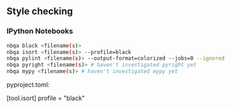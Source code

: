 ## Style checking

### IPython Notebooks
```bash
nbqa black <filename(s)>
nbqa isort <filename(s)> --profile=black
nbqa pylint <filename(s)> --output-format=colorized --jobs=0 --ignored-modules="astropy.units" --recursive
nbqa pyright <filename(s)> # haven't investigated pyright yet
nbqa mypy <filename(s)> # haven't investigated mypy yet
```

pyproject.toml:

[tool.isort]
profile = "black"

